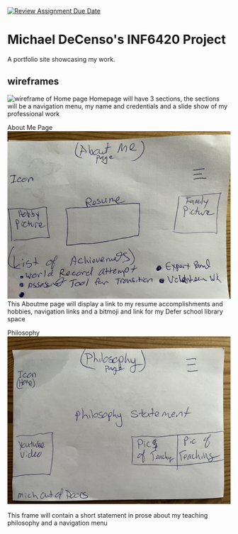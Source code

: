 [![Review Assignment Due Date](https://classroom.github.com/assets/deadline-readme-button-24ddc0f5d75046c5622901739e7c5dd533143b0c8e959d652212380cedb1ea36.svg)](https://classroom.github.com/a/cSGmFTKd)
# Michael DeCenso's INF6420 Project
A portfolio site showcasing my work.
## wireframes
![wireframe of Home page](wireframes/homepage.jpg)
Homepage will have 3 sections, the sections will be a navigation menu, my name and credentials and a slide show of my professional work

About Me Page
![wireframe of Home page](wireframes/aboutme.jpg)
This Aboutme page will display a link to my resume accomplishments and hobbies, navigation links and a bitmoji and link for my Defer school library space

Philosophy
![wireframe of Home page](wireframes/Philosophy.jpg)

This frame will contain a short statement in prose about my teaching philosophy and a navigation menu